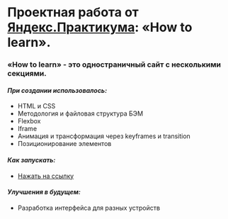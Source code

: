 # Проектная работа от [Яндекс.Практикума](https://practicum.yandex.ru/): «How to learn».

### «How to learn» - это одностраничный сайт с несколькими секциями.

#### _При создании использовалось:_

- HTML и CSS
- Методология и файловая структура БЭМ
- Flexbox
- Iframe
- Aнимация и трансформация через keyframes и transition
- Позиционирование элементов

#### _Как запускать:_

- [Нажать на ссылку](https://github.com/taniauvya/how-to-learn1)

#### _Улучшения в будущем:_

- Разработка интерфейса для разных устройств
